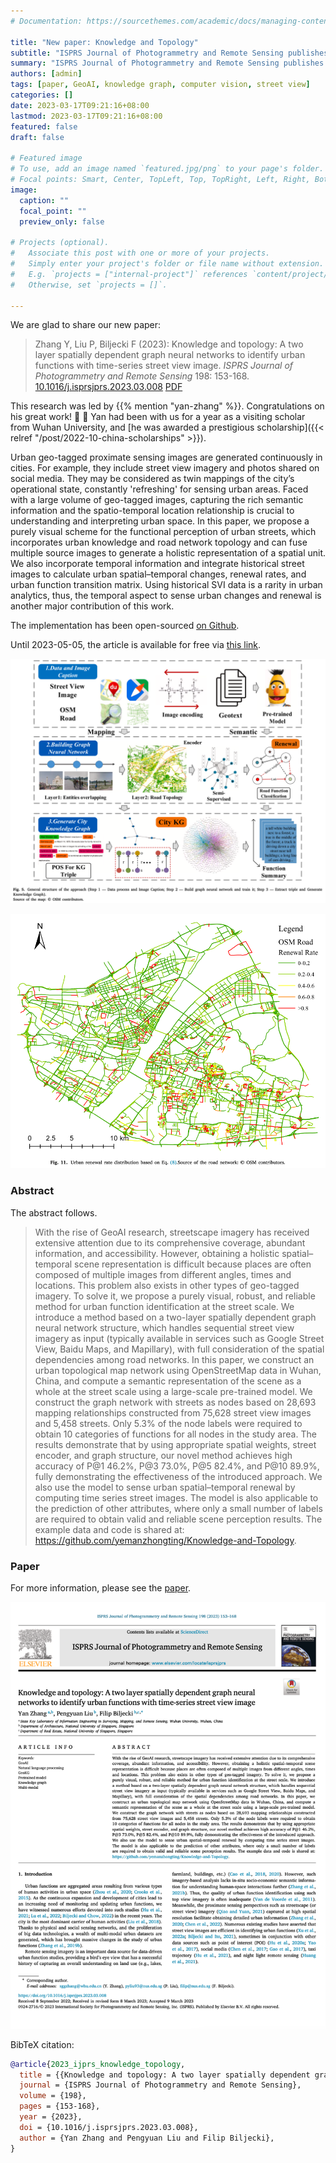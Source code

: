 ```yaml
---
# Documentation: https://sourcethemes.com/academic/docs/managing-content/

title: "New paper: Knowledge and Topology"
subtitle: "ISPRS Journal of Photogrammetry and Remote Sensing publishes our work 'A Two Layer Spatially Dependent Graph Neural Networks to Identify Urban Functions with Time-series Street View Image'."
summary: "ISPRS Journal of Photogrammetry and Remote Sensing publishes our work 'A Two Layer Spatially Dependent Graph Neural Networks to Identify Urban Functions with Time-series Street View Image'."
authors: [admin]
tags: [paper, GeoAI, knowledge graph, computer vision, street view]
categories: []
date: 2023-03-17T09:21:16+08:00
lastmod: 2023-03-17T09:21:16+08:00
featured: false
draft: false

# Featured image
# To use, add an image named `featured.jpg/png` to your page's folder.
# Focal points: Smart, Center, TopLeft, Top, TopRight, Left, Right, BottomLeft, Bottom, BottomRight.
image:
  caption: ""
  focal_point: ""
  preview_only: false

# Projects (optional).
#   Associate this post with one or more of your projects.
#   Simply enter your project's folder or file name without extension.
#   E.g. `projects = ["internal-project"]` references `content/project/deep-learning/index.md`.
#   Otherwise, set `projects = []`.

---
```


We are glad to share our new paper:

> Zhang Y, Liu P, Biljecki F (2023): Knowledge and topology: A two layer spatially dependent graph neural networks to identify urban functions with time-series street view image. _ISPRS Journal of Photogrammetry and Remote Sensing_ 198: 153-168. [<i class="ai ai-doi-square ai"></i> 10.1016/j.isprsjprs.2023.03.008](https://doi.org/10.1016/j.isprsjprs.2023.03.008) [<i class="far fa-file-pdf"></i> PDF](/publication/2023-ijprs-knowledge-topology/2023-ijprs-knowledge-topology.pdf)</i>

This research was led by {{% mention "yan-zhang" %}}.
Congratulations on his great work! :raised_hands: :clap:
Yan had been with us for a year as a visiting scholar from Wuhan University, and [he was awarded a prestigious scholarship]({{< relref "/post/2022-10-china-scholarships" >}}).

Urban geo-tagged proximate sensing images are generated continuously in cities.
For example, they include street view imagery and photos shared on social media.
They may be considered as twin mappings of the city’s operational state, constantly 'refreshing' for sensing urban areas.
Faced with a large volume of geo-tagged images, capturing the rich semantic information and the spatio-temporal location relationship is crucial to understanding and interpreting urban space.
In this paper, we propose a purely visual scheme for the functional perception of urban streets, which incorporates urban knowledge and road network topology and can fuse multiple source images to generate a holistic representation of a spatial unit.
We also incorporate temporal information and integrate historical street images to calculate urban spatial–temporal changes, renewal rates, and urban function transition matrix.
Using historical SVI data is a rarity in urban analytics, thus, the temporal aspect to sense urban changes and renewal is another major contribution of this work. 

The implementation has been open-sourced [on Github](https://github.com/yemanzhongting/Knowledge-and-Topology).

Until 2023-05-05, the article is available for free via [this link](https://authors.elsevier.com/a/1glkC3I9x1mz9e).

![](1.png)

![](2.png)

### Abstract

The abstract follows.

> With the rise of GeoAI research, streetscape imagery has received extensive attention due to its comprehensive coverage, abundant information, and accessibility. However, obtaining a holistic spatial–temporal scene representation is difficult because places are often composed of multiple images from different angles, times and locations. This problem also exists in other types of geo-tagged imagery. To solve it, we propose a purely visual, robust, and reliable method for urban function identification at the street scale. We introduce a method based on a two-layer spatially dependent graph neural network structure, which handles sequential street view imagery as input (typically available in services such as Google Street View, Baidu Maps, and Mapillary), with full consideration of the spatial dependencies among road networks. In this paper, we construct an urban topological map network using OpenStreetMap data in Wuhan, China, and compute a semantic representation of the scene as a whole at the street scale using a large-scale pre-trained model. We construct the graph network with streets as nodes based on 28,693 mapping relationships constructed from 75,628 street view images and 5,458 streets. Only 5.3% of the node labels were required to obtain 10 categories of functions for all nodes in the study area. The results demonstrate that by using appropriate spatial weights, street encoder, and graph structure, our novel method achieves high accuracy of P@1 46.2%, P@3 73.0%, P@5 82.4%, and P@10 89.9%, fully demonstrating the effectiveness of the introduced approach. We also use the model to sense urban spatial–temporal renewal by computing time series street images. The model is also applicable to the prediction of other attributes, where only a small number of labels are required to obtain valid and reliable scene perception results. The example data and code is shared at: https://github.com/yemanzhongting/Knowledge-and-Topology.

### Paper 

For more information, please see the [paper](/publication/2023-ijprs-knowledge-topology/).

[![](page-one.png)](/publication/2023-ijprs-knowledge-topology/)

BibTeX citation:
```bibtex
@article{2023_ijprs_knowledge_topology,
  title = {{Knowledge and topology: A two layer spatially dependent graph neural networks to identify urban functions with time-series street view image}},
  journal = {ISPRS Journal of Photogrammetry and Remote Sensing},
  volume = {198},
  pages = {153-168},
  year = {2023},
  doi = {10.1016/j.isprsjprs.2023.03.008},
  author = {Yan Zhang and Pengyuan Liu and Filip Biljecki},
}
```
